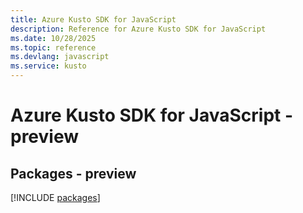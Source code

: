 ```yaml
---
title: Azure Kusto SDK for JavaScript
description: Reference for Azure Kusto SDK for JavaScript
ms.date: 10/28/2025
ms.topic: reference
ms.devlang: javascript
ms.service: kusto
---
```

# Azure Kusto SDK for JavaScript - preview
## Packages - preview
[!INCLUDE [packages](kusto-index.md)]